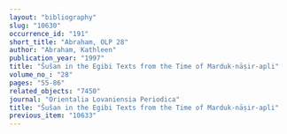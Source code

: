 ```yaml
---
layout: "bibliography"
slug: "10630"
occurrence_id: "191"
short_title: "Abraham, OLP 28"
author: "Abraham, Kathleen"
publication_year: "1997"
title: "Šušan in the Egibi Texts from the Time of Marduk-nāṣir-apli"
volume_no_: "28"
pages: "55-86"
related_objects: "7450"
journal: "Orientalia Lovaniensia Periodica"
title: "Šušan in the Egibi Texts from the Time of Marduk-nāṣir-apli"
previous_item: "10633"
---
```

